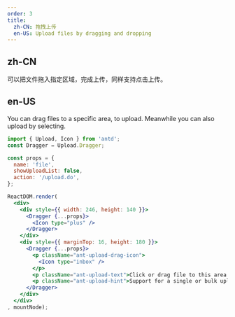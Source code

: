 ```yaml
---
order: 3
title: 
  zh-CN: 拖拽上传
  en-US: Upload files by dragging and dropping
---
```


## zh-CN

可以把文件拖入指定区域，完成上传，同样支持点击上传。

## en-US

You can drag files to a specific area, to upload. Meanwhile you can also upload by selecting.


````jsx
import { Upload, Icon } from 'antd';
const Dragger = Upload.Dragger;

const props = {
  name: 'file',
  showUploadList: false,
  action: '/upload.do',
};

ReactDOM.render(
  <div>
    <div style={{ width: 246, height: 140 }}>
      <Dragger {...props}>
        <Icon type="plus" />
      </Dragger>
    </div>
    <div style={{ marginTop: 16, height: 180 }}>
      <Dragger {...props}>
        <p className="ant-upload-drag-icon">
          <Icon type="inbox" />
        </p>
        <p className="ant-upload-text">Click or drag file to this area to upload</p>
        <p className="ant-upload-hint">Support for a single or bulk upload. Strictly prohibit from uploading company data or other band files</p>
      </Dragger>
    </div>
  </div>
, mountNode);
````
